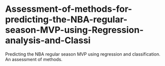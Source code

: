 # Assessment-of-methods-for-predicting-the-NBA-regular-season-MVP-using-Regression-analysis-and-Classi
Predicting the NBA regular season MVP using regression and classification. An assessment of methods.
